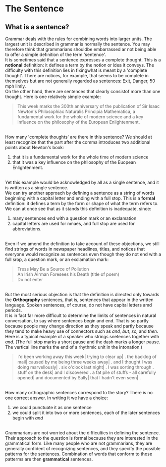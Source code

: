 
<!DOCTYPE html>
<html>

<head>
</head>

<body>
    <h1>The Sentence</h1>
    <h2>What is a sentence?</h2>
    <p>Grammar deals with the rules for combining words into larger units. The largest unit is described in grammar is normally the sentence. You may therefore think that grammarians shouldbe embarrassed ar not being able to offer a simple definition of
        the term 'sentence'. <br> It is sometimes said that a sentence expresses a complete thought. This is a <strong>notional</strong> definition: it defines a term by the notion or idea it conveys. The difficulty with this definition lies in fixingwhat
        is meant by a 'complete thought'. There are notices, for example, that seems to be complete in themselves but are not generally regarded as sentences: Exit, Danger, 50 mph limiy. <br> On the other hand, there are sentences that clearly consistof
        more than one thought. Here is one relatively simple example: <br>
        <blockquote>This week marks the 300th anniversary of the publication of Sir Isaac Newton's Philosophiac Naturalis Principia Mathematica, a fundamental work for the whole of modern science and a key influence on the philosophy of the European Enlightenment.</blockquote>
        <br> How many 'complete thoughts' are there in this sentence? We should at least recognize that the part after the comma introduces two additional points about Newton's book: <br>
        <ol>
            <li>that it is a fundamental work for the whole time of modern science</li>
            <li>that it was a key influence on the philosophy of the Euopean Enlightenment.</li>
        </ol><br> Yet this example would be acknowledged by all as a single sentence, and it is written as a single sentence. <br> We can try another approach by defining a sentence as a string of words beginning with a capital letter and ending with a full
        stop. This is a <strong>formal</strong> definition: it defines a term by the form or shape of what the term refers to. We can at once see that as it stands this definition is inadequate, since: <br>
        <ol>
            <li>many sentences end with a question mark or an exclamation</li>
            <li>capital letters are used for nmaes, and full stop are used for abbreviations.</li>
        </ol><br> Even if we amend the definition to take account of these objections, we still find strings of words in newspaper headlines, titles, and notices that everyone would recognize as sentences even though they do not end with a full srop, a question
        mark, or an exclamation mark: <br>
        <blockquote>Tress May Be a Source of Pollution<br> An Irish Airman Foresees his Death (title of poem)<br> Do not enter</blockquote><br> But the most serious objection is that the definition is directed only towards the <strong>Orthography</strong> sentences,
        that is, sentences that appear in the written language. Spoken sentences, of course, do not have capital letters amd periods. <br>It is in fact far more difficult to determine the limits of sentences in natural conversation, to say where sentences
        begin and end. That is so partly because people may change direction as they speak and partly because they tend to make heavy use of connectors such as <i>and, but, so,</i> and <i>then</i>. Here is a typical example of a speaker who strings snetences
        together with <i>and</i>. (The full stop marks a short pause and the dash marks a longer pause. The vertical line marks the end of a rhythmic unit in the intonation.)<br>
        <blockquote>I'd been working away this week| trying to clear up| . the backlog of mail| caused by me being three weeks away| . and I thought I was doing marvellously| . six o'clock last night| . I was sorting through . stuff on the desk| and I discovered
            . a fat pile of stuffs - all carefully opened| and documented by Sally| that I hadn't even seen| .</blockquote><br> How many orthographic sentences correspond to the story? There is no one correct answer. In writing it we have a choice:<br>
        <ol>
            <li>we could punctuate it as one sentence</li>
            <li>we could split it into two or more sentences, each of the later sentences begin with <i>and</i></li>
        </ol><br> Grammarians are not worried about the difficulties in defining the sentence. Their approach to the question is formal because they are interested in the grammatical form. Like many people who are not grammarians, they are generally confident
        of recognizing sentences, and they specify the possible patterns for the sentences. Combination of words that conform to those patterms are then <strong>grammatical</strong> sentences.</p>
</body>

</html>
